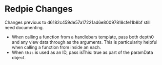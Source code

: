 Redpie Changes
==============

Changes previous to d6182c459de57a17221ad6e80097818cfe11b8bf still need documenting.

* When calling a function from a handlebars template, pass both depth0 and any view data through as the arguments. This is particularity helpful when calling a function from inside an each.
* When `this` is used as an ID, pass isThis: true as part of the paramData object.
